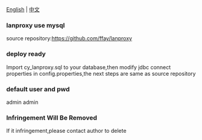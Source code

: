 [English](README_en.md) | [中文](README.md)
### lanproxy use mysql

source repository:https://github.com/ffay/lanproxy

### deploy ready

Import cy_lanproxy.sql to your database,then modify jdbc connect properties in config.properties,the next steps are same
as source repository

### default user and pwd

admin admin

### Infringement Will Be Removed

If it infringement,please contact author to delete
